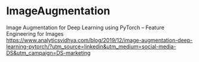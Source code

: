 # ImageAugmentation
Image Augmentation for Deep Learning using PyTorch – Feature Engineering for Images
https://www.analyticsvidhya.com/blog/2019/12/image-augmentation-deep-learning-pytorch/?utm_source=linkedin&utm_medium=social-media-DS&utm_campaign=DS-marketing
